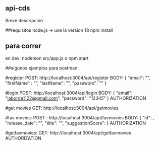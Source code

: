 ## api-cds
Breve descripción 

##requisitos
node.js -> use la version 18
npm install 

## para correr 
en dev: nodemon src/app.js
o npm start

##algunos ejemplos para postman: 

#register
POST: http://localhost:3004/api/register 
BODY:   {
    "email": "",
    "firstName" : "",
    "lastName": "",
    "password": ""
  }

#login
POST: http://localhost:3004/api/login
BODY:  {
    "email": "laborde1122@gmail.com",
    "password": "*12345*"
  }
  AUTHORIZATION

  #get movies
  GET: http://localhost:3004/api/getmovies

  #fav movies:
  POST : http://localhost:3004/api/favmovies
  BODY: {
          "id": ,
        "release_date": "",
        "title": "",
        "suggestionScore": 
  }
  AUTHORIZATION
  
  #getfavmovies:
  GET: http://localhost:3004/api/getfavmovies
  AUTHORIZATION
